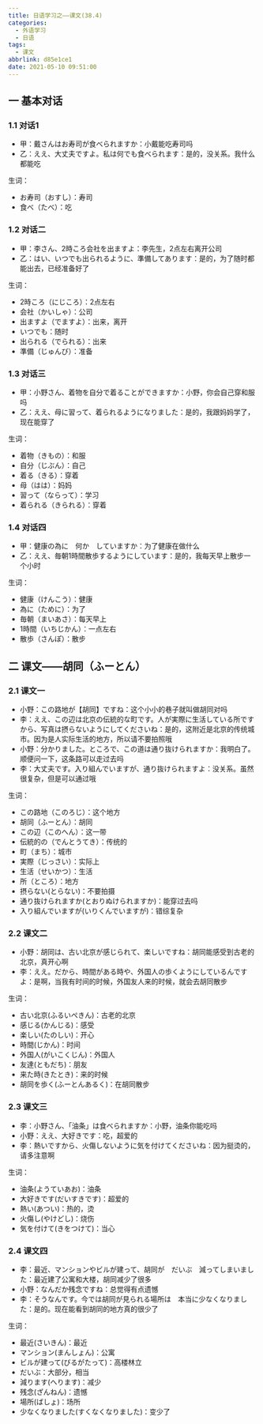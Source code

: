 ```yaml
---
title: 日语学习之——课文(38.4)
categories:
  - 外语学习
  - 日语
tags:
  - 课文
abbrlink: d85e1ce1
date: 2021-05-10 09:51:00
---
```

## 一 基本对话

### 1.1 对话1

* 甲：戴さんはお寿司が食べられますか：小戴能吃寿司吗
* 乙：ええ、大丈夫ですよ。私は何でも食べられます：是的，没关系。我什么都能吃

<!--more-->

生词：

* お寿司（おすし）：寿司
* 食べ（たべ）：吃

### 1.2 对话二

* 甲：李さん、2時ころ会社を出ますよ：李先生，2点左右离开公司
* 乙：はい、いつでも出られるように、準備してあります：是的，为了随时都能出去，已经准备好了

生词：

* 2時ころ（にじころ）：2点左右
* 会社（かいしゃ）：公司
* 出ますよ（でますよ）：出来，离开
* いつでも：随时
* 出られる（でられる）：出来
* 準備（じゅんび）：准备

### 1.3 对话三

* 甲：小野さん、着物を自分で着ることができますか：小野，你会自己穿和服吗
* 乙：ええ、母に習って、着られるようになりました：是的，我跟妈妈学了，现在能穿了

生词：

* 着物（きもの）：和服
* 自分（じぶん）：自己
* 着る（きる）：穿着
* 母（はは）：妈妈
* 習って（ならって）：学习
* 着られる（きられる）：穿着

### 1.4 对话四

* 甲：健康の為に　何か　していますか：为了健康在做什么
* 乙：ええ、毎朝1時間散歩するようにしています：是的，我每天早上散步一个小时

生词：

* 健康（けんこう）：健康
* 為に（ために）：为了
* 毎朝（まいあさ）：每天早上
* 1時間（いちじかん）：一点左右
* 散歩（さんぽ）：散步

## 二 课文——胡同（ふーとん）

### 2.1 课文一

* 小野：この路地が【胡同】ですね：这个小小的巷子就叫做胡同对吗
* 李：ええ、この辺は北京の伝統的な町です。人が実際に生活している所ですから、写真は摂らないようにしてくださいね：是的，这附近是北京的传统城市。因为是人实际生活的地方，所以请不要拍照哦
* 小野：分かりました。ところで、この道は通り抜けられますか：我明白了。顺便问一下，这条路可以走过去吗
* 李：大丈夫です。入り組んでいますが、通り抜けられますよ：没关系。虽然很复杂，但是可以通过哦

生词：

* この路地（このろじ）：这个地方
* 胡同（ふーとん）：胡同
* この辺（このへん）：这一带
* 伝統的の（でんとうてき）：传统的
* 町（まち）：城市
* 実際（じっさい）：实际上
* 生活（せいかつ）：生活
* 所（ところ）：地方
* 摂らない(とらない)：不要拍摄
* 通り抜けられますか(とおりぬけられますか)：能穿过去吗
* 入り組んでいますが(いりくんでいますが)：错综复杂

### 2.2 课文二

* 小野：胡同は、古い北京が感じられて、楽しいですね：胡同能感受到古老的北京，真开心啊
* 李：ええ。だから、時間がある時や、外国人の歩くようにしているんですよ：是啊，当我有时间的时候，外国友人来的时候，就会去胡同散步

生词：

* 古い北京(ふるいぺきん)：古老的北京
* 感じる(かんじる)：感受
* 楽しい(たのしい)：开心
* 時間(じかん)：时间
* 外国人(がいこくじん)：外国人
* 友達(ともだち)：朋友
* 来た時(きたとき)：来的时候
* 胡同を歩く(ふーとんあるく)：在胡同散步

### 2.3 课文三

* 李：小野さん、「油条」は食べられますか：小野，油条你能吃吗
* 小野：ええ、大好きです：吃，超爱的
* 李：熱いですから、火傷しないように気を付けてくださいね：因为挺烫的，请多注意啊

生词：

* 油条(ようていあお)：油条
* 大好きです(だいすきです)：超爱的
* 熱い(あつい)：热的，烫
* 火傷し(やけどし)：烧伤
* 気を付けて(きをつけて)：当心

### 2.4 课文四

* 李：最近、マンションやビルが建って、胡同が　だいぶ　減ってしまいました：最近建了公寓和大楼，胡同减少了很多
* 小野：なんだか残念ですね：总觉得有点遗憾
* 李：そうなんです。今では胡同が見られる場所は　本当に少なくなりました：是的。现在能看到胡同的地方真的很少了

生词：

* 最近(さいきん)：最近
* マンション(まんしょん)：公寓
* ビルが建って(びるがたって)：高楼林立
* だいぶ：大部分，相当
* 減ります(へります)：减少
* 残念(ざんねん)：遗憾
* 場所(ばしょ)：场所
* 少なくなりました(すくなくなりました)：变少了